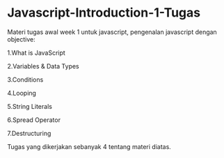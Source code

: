 # Javascript-Introduction-1-Tugas
<p>Materi tugas awal week 1 untuk javascript, pengenalan javascript dengan objective:<p>
<p>1.What is JavaScript</p>
<p>2.Variables & Data Types</p>
<p>3.Conditions</p>
<p>4.Looping</p>
<p>5.String Literals</p>
<p>6.Spread Operator</p>
<p>7.Destructuring</p>
<p></p>

Tugas yang dikerjakan sebanyak 4 tentang materi diatas.
